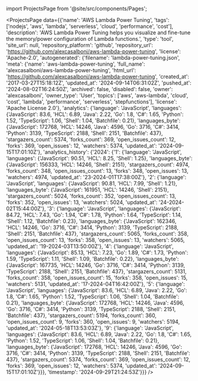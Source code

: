
import ProjectsPage from '@site/src/components/Pages';

<ProjectsPage
    data={{'name': 'AWS Lambda Power Tuning', 'tags': ['nodejs', 'aws', 'lambda', 'serverless', 'cloud', 'performance', 'cost'], 'description': 'AWS Lambda Power Tuning helps you visualize and fine-tune the memory/power configuration of Lambda functions.', 'type': 'tool', 'site_url': null, 'repository_platform': 'github', 'repository_url': 'https://github.com/alexcasalboni/aws-lambda-power-tuning', 'license': 'Apache-2.0', 'autogenerated': {'filename': 'lambda-power-tuning.json', 'meta': {'name': 'aws-lambda-power-tuning', 'full_name': 'alexcasalboni/aws-lambda-power-tuning', 'html_url': 'https://github.com/alexcasalboni/aws-lambda-power-tuning', 'created_at': '2017-03-27T15:18:12Z', 'updated_at': '2024-09-14T06:31:02Z', 'pushed_at': '2024-08-02T16:24:50Z', 'archived': false, 'disabled': false, 'owner': 'alexcasalboni', 'owner_type': 'User', 'topics': ['aws', 'aws-lambda', 'cloud', 'cost', 'lambda', 'performance', 'serverless', 'stepfunctions'], 'license': 'Apache License 2.0'}, 'analytics': {'language': 'JavaScript', 'languages': {'JavaScript': 83.6, 'HCL': 6.89, 'Java': 2.22, 'Go': 1.8, 'C#': 1.65, 'Python': 1.52, 'TypeScript': 1.06, 'Shell': 1.04, 'Batchfile': 0.21}, 'languages_byte': {'JavaScript': 172768, 'HCL': 14246, 'Java': 4596, 'Go': 3716, 'C#': 3414, 'Python': 3139, 'TypeScript': 2188, 'Shell': 2151, 'Batchfile': 437}, 'stargazers_count': 5374, 'forks_count': 369, 'open_issues_count': 12, 'forks': 369, 'open_issues': 12, 'watchers': 5374, 'updated_at': '2024-09-15T17:01:10Z'}, 'analytics_history': {'2024': {'1': {'language': 'JavaScript', 'languages': {'JavaScript': 90.51, 'HCL': 8.25, 'Shell': 1.25}, 'languages_byte': {'JavaScript': 156333, 'HCL': 14246, 'Shell': 2151}, 'stargazers_count': 4974, 'forks_count': 348, 'open_issues_count': 13, 'forks': 348, 'open_issues': 13, 'watchers': 4974, 'updated_at': '23-2024-01T17:38:00Z'}, '2': {'language': 'JavaScript', 'languages': {'JavaScript': 90.81, 'HCL': 7.99, 'Shell': 1.21}, 'languages_byte': {'JavaScript': 161951, 'HCL': 14246, 'Shell': 2151}, 'stargazers_count': 5024, 'forks_count': 352, 'open_issues_count': 13, 'forks': 352, 'open_issues': 13, 'watchers': 5024, 'updated_at': '24-2024-02T15:44:00Z'}, '3': {'language': 'JavaScript', 'languages': {'JavaScript': 84.72, 'HCL': 7.43, 'Go': 1.94, 'C#': 1.78, 'Python': 1.64, 'TypeScript': 1.14, 'Shell': 1.12, 'Batchfile': 0.23}, 'languages_byte': {'JavaScript': 162346, 'HCL': 14246, 'Go': 3716, 'C#': 3414, 'Python': 3139, 'TypeScript': 2188, 'Shell': 2151, 'Batchfile': 437}, 'stargazers_count': 5065, 'forks_count': 358, 'open_issues_count': 13, 'forks': 358, 'open_issues': 13, 'watchers': 5065, 'updated_at': '19-2024-03T13:50:00Z'}, '4': {'language': 'JavaScript', 'languages': {'JavaScript': 85.13, 'HCL': 7.23, 'Go': 1.89, 'C#': 1.73, 'Python': 1.59, 'TypeScript': 1.11, 'Shell': 1.09, 'Batchfile': 0.22}, 'languages_byte': {'JavaScript': 167735, 'HCL': 14246, 'Go': 3716, 'C#': 3414, 'Python': 3139, 'TypeScript': 2188, 'Shell': 2151, 'Batchfile': 437}, 'stargazers_count': 5131, 'forks_count': 358, 'open_issues_count': 15, 'forks': 358, 'open_issues': 15, 'watchers': 5131, 'updated_at': '17-2024-04T16:42:00Z'}, '5': {'language': 'JavaScript', 'languages': {'JavaScript': 83.6, 'HCL': 6.89, 'Java': 2.22, 'Go': 1.8, 'C#': 1.65, 'Python': 1.52, 'TypeScript': 1.06, 'Shell': 1.04, 'Batchfile': 0.21}, 'languages_byte': {'JavaScript': 172768, 'HCL': 14246, 'Java': 4596, 'Go': 3716, 'C#': 3414, 'Python': 3139, 'TypeScript': 2188, 'Shell': 2151, 'Batchfile': 437}, 'stargazers_count': 5194, 'forks_count': 360, 'open_issues_count': 9, 'forks': 360, 'open_issues': 9, 'watchers': 5194, 'updated_at': '2024-05-18T13:53:03Z'}, '9': {'language': 'JavaScript', 'languages': {'JavaScript': 83.6, 'HCL': 6.89, 'Java': 2.22, 'Go': 1.8, 'C#': 1.65, 'Python': 1.52, 'TypeScript': 1.06, 'Shell': 1.04, 'Batchfile': 0.21}, 'languages_byte': {'JavaScript': 172768, 'HCL': 14246, 'Java': 4596, 'Go': 3716, 'C#': 3414, 'Python': 3139, 'TypeScript': 2188, 'Shell': 2151, 'Batchfile': 437}, 'stargazers_count': 5374, 'forks_count': 369, 'open_issues_count': 12, 'forks': 369, 'open_issues': 12, 'watchers': 5374, 'updated_at': '2024-09-15T17:01:10Z'}}}, 'timestamp': '2024-09-29T21:24:53Z'}}}
/>

